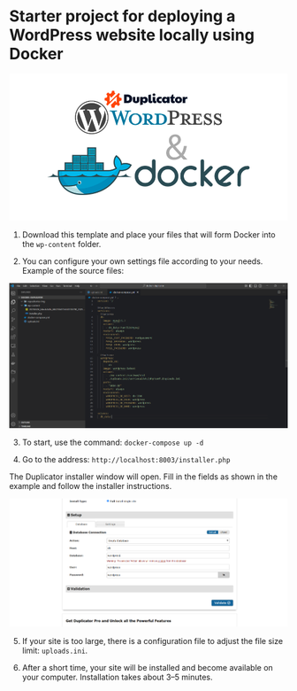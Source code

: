 # Starter project for deploying a WordPress website locally using Docker

![Image](repozitories-img/img-1.PNG)

1) Download this template and place your files that will form Docker into the `wp-content` folder.  

2) You can configure your own settings file according to your needs. Example of the source files:  

![Image](repozitories-img/img-2.PNG)

3) To start, use the command: `docker-compose up -d`

4) Go to the address: `http://localhost:8003/installer.php`  

The Duplicator installer window will open. Fill in the fields as shown in the example and follow the installer instructions.  

![Image](repozitories-img/img-3.PNG)

5) If your site is too large, there is a configuration file to adjust the file size limit: `uploads.ini`.

6) After a short time, your site will be installed and become available on your computer. Installation takes about 3–5 minutes.
